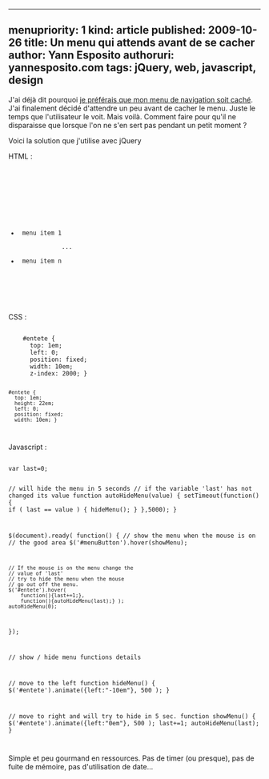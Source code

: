 -----
menupriority:   1
kind:           article
published: 2009-10-26
title: Un menu qui attends avant de se cacher
author: Yann Esposito
authoruri: yannesposito.com
tags:  jQuery, web, javascript, design
-----

J'ai déjà dit pourquoi [je préférais que mon menu de navigation soit caché](/Scratch/fr/blog/2009-10-Focus-vs-Minimalism). J'ai finalement décidé d'attendre un peu avant de cacher le menu. Juste le temps que l'utilisateur le voit. Mais voilà. Comment faire pour qu'il ne disparaisse que lorsque l'on ne s'en sert pas pendant un petit moment ?

Voici la solution que j'utilise avec jQuery

HTML : 

<div>
<code class="html">
    <div id="menuButton"></div>
    <div id="entete">
        <ul>
            <li> menu item 1 </li>
            ...
            <li> menu item n </li>
        </ul>
    </div>
</code>
</div>

CSS : 

<div><code class="css">
    #entete {
      top: 1em;
      left: 0;
      position: fixed;
      width: 10em;
      z-index: 2000; }

    #entete {
      top: 1em;
      height: 22em;
      left: 0;
      position: fixed;
      width: 10em; }
</code></div>

Javascript : 

<div><code class="javascript">
var last=0;

// will hide the menu in 5 seconds
// if the variable 'last' has not changed its value
function autoHideMenu(value) {
    setTimeout(function(){
        if ( last == value ) { hideMenu(); }
    },5000);
}

$(document).ready( function() {
    // show the menu when the mouse is on
    // the good area
    $('#menuButton').hover(showMenu);

    // If the mouse is on the menu change the
    // value of 'last'
    // try to hide the menu when the mouse 
    // go out off the menu.
    $('#entete').hover(
        function(){last+=1;}, 
        function(){autoHideMenu(last);} );
    autoHideMenu(0);
});

// show / hide menu functions details

// move to the left
function hideMenu() { 
    $('#entete').animate({left:"-10em"}, 500 ); 
}

// move to right and will try to hide in 5 sec.
function showMenu() { 
    $('#entete').animate({left:"0em"}, 500 );
    last+=1;
    autoHideMenu(last);
}

</code></div>

Simple et peu gourmand en ressources. Pas de timer (ou presque), pas de fuite de mémoire, pas d'utilisation de date... 

